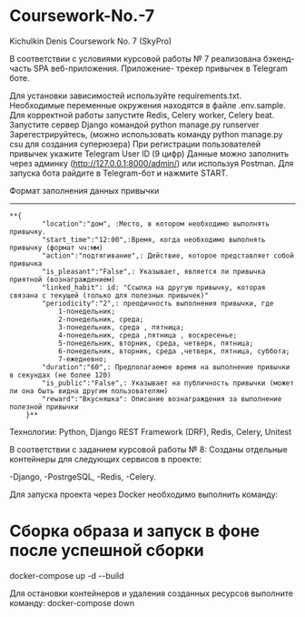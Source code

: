 # Coursework-No.-7
Kichulkin Denis Coursework No. 7 (SkyPro)

В соответствии с условиями курсовой работы № 7 реализована бэкенд-часть SPA веб-приложения.
Приложение- трекер привычек в Telegram боте.

Для установки зависимостей используйте requirements.txt.
Необходимые переменные окружения находятся в файле .env.sample.
Для корректной работы запустите Redis, Celery worker, Celery beat.
Запустите сервер Django командой python manage.py runserver
Зарегестрируйтесь, (можно использовать команду python manage.py csu для создания суперюзера)
При регистрации пользователей привычек укажите Telegram User ID (9 цифр)
Данные можно заполнить через админку (http://127.0.0.1:8000/admin/) или используя Postman.
Для запуска бота pайдите в Telegram-бот и нажмите START.

Формат заполнения данных привычки
  ****
    **{
            "location":"дом", :Место, в котором необходимо выполнять привычку.
            "start_time":"12:00",:Время, когда необходимо выполнять привычку (формат чч:мм) 
            "action":"подтягивание",: Действие, которое представляет собой привычка 
            "is_pleasant":"False",: Указывает, является ли привычка приятной (вознаграждением)
            "linked_habit": id: "Ссылка на другую привычку, которая связана с текущей (только для полезных привычек)"
            "periodicity":"2",: преодичность выполнения привычки, где 
                1-понедельник; 
                2-понедельник, среда; 
                3-понедельник, среда , пятница; 
                4-понедельник, среда ,пятница , воскресенье; 
                5-понедельник, вторник, среда, четверк, пятница;
                6-понедельник, вторник, среда ,четверк, пятница, суббота;
                7-ежедневно;
            "duration":"60",: Предполагаемое время на выполнение привычки в секундах (не более 120)
            "is_public":"False",: Указывает на публичность привычки (может ли она быть видна другим пользователям)
            "reward":"Вкусняшка": Описание вознаграждения за выполнение полезной привычки
        }**

Технологии: Python, Django REST Framework (DRF), Redis, Celery, Unitest


В соответствии с заданием курсовой работы № 8:
Cозданы отдельные контейнеры для следующих сервисов в проекте:

-Django,
-PostrgeSQL,
-Redis,
-Celery.

Для запуска проекта через Docker необходимо выполнить команду:
# Сборка образа и запуск в фоне после успешной сборки
docker-compose up -d --build

Для остановки контейнеров и удаления созданных ресурсов выполните команду:
docker-compose down





